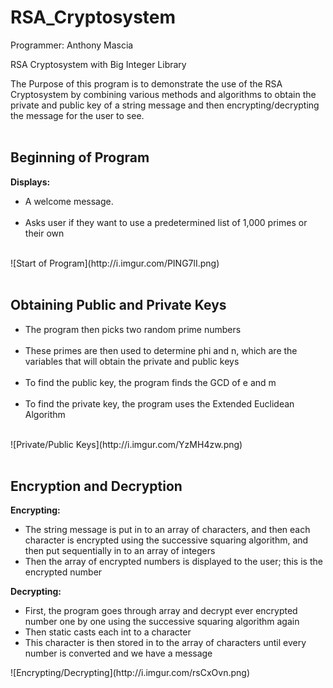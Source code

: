 RSA_Cryptosystem
================

Programmer: Anthony Mascia

RSA Cryptosystem with Big Integer Library

The Purpose of this program is to demonstrate the use of the RSA
Cryptosystem by combining various methods and algorithms to obtain
the private and public key of a string message and then encrypting/decrypting
the message for the user to see.
<br /><br />

## Beginning of Program ##
<b>Displays:</b><br />
<ul>
<li>A welcome message.</li><br />
<li>Asks user if they want to use a predetermined list of 1,000 primes or their own</li><br />
</ul>
![Start of Program](http://i.imgur.com/PING7lI.png)
<br /><br />

## Obtaining Public and Private Keys ##
<ul>
<li>The program then picks two random prime numbers</li><br />
<li>These primes are then used to determine phi and n, which are the variables that will
obtain the private and public keys</li><br />
<li>To find the public key, the program finds the GCD of e and m</li><br />
<li>To find the private key, the program uses the Extended Euclidean Algorithm</li><br />
</ul>
![Private/Public Keys](http://i.imgur.com/YzMH4zw.png)
<br /><br />

## Encryption and Decryption ##
<b>Encrypting:</b><br />
<ul>
<li>The string message is put in to an array of characters, and then each character is encrypted using
the successive squaring algorithm, and then put sequentially in to an array of integers</li>
<li>Then the array of encrypted numbers is displayed to the user; this is the encrypted number</li>
</ul>

<b>Decrypting:</b><br />
<ul>
<li>First, the program goes through array and decrypt ever encrypted number one by one
using the successive squaring algorithm again</li>
<li>Then static casts each int to a character</li>
<li>This character is then stored in to the array of characters until every number
is converted and we have a message</li>
</ul>
![Encrypting/Decrypting](http://i.imgur.com/rsCxOvn.png)
